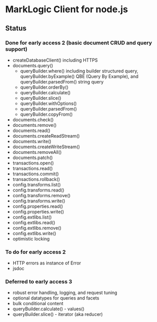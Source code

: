 # MarkLogic Client for node.js

## Status

### Done for early access 2 (basic document CRUD and query support)

* createDatabaseClient() including HTTPS
* documents.query()
    * queryBuilder.where() including builder structured query,
      queryBuilder.byExample() QBE (Query By Example), and
      queryBuilder.parsedFrom() string query
    * queryBuilder.orderBy()
    * queryBuilder.calculate()
    * queryBuilder.slice()
    * queryBuilder.withOptions()
    * queryBuilder.parsedFrom()
    * queryBuilder.copyFrom()
* documents.check()
* documents.remove()
* documents.read()
* documents.createReadStream()
* documents.write()
* documents.createWriteStream()
* documents.removeAll()
* documents.patch()
* transactions.open()
* transactions.read()
* transactions.commit()
* transactions.rollback()
* config.transforms.list()
* config.transforms.read()
* config.transforms.remove()
* config.transforms.write()
* config.properties.read()
* config.properties.write()
* config.extlibs.list()
* config.extlibs.read()
* config.extlibs.remove()
* config.extlibs.write()
* optimistic locking

### To do for early access 2

* HTTP errors as instance of Error
* jsdoc

### Deferred to early access 3

* robust error handling, logging, and request tuning
* optional datatypes for queries and facets
* bulk conditional content
* queryBuilder.calculate() - values()
* queryBuilder.slice() - iterator (aka reducer)
